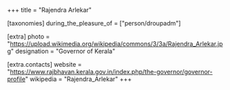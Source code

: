+++
title = "Rajendra Arlekar"

[taxonomies]
during_the_pleasure_of = ["person/droupadm"]

[extra]
photo = "https://upload.wikimedia.org/wikipedia/commons/3/3a/Rajendra_Arlekar.jpg"
designation = "Governor of Kerala"

[extra.contacts]
website = "https://www.rajbhavan.kerala.gov.in/index.php/the-governor/governor-profile"
wikipedia = "Rajendra_Arlekar"
+++